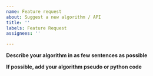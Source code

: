 ```yaml
---
name: Feature request
about: Suggest a new algorithm / API
title: ''
labels: Feature Request
assignees: ''

---
```


**Describe your algorithm in as few sentences as possible**


**If possible, add your algorithm pseudo or python code**
